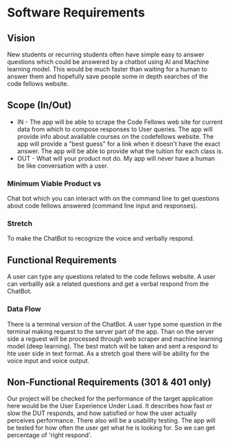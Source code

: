 # Software Requirements
## Vision

New students or recurring students often have simple easy to answer questions which could be answered by a chatbot using AI and Machine learning model. This would be much faster than waiting for a human to answer them and hopefully save people some in depth searches of the code fellows website. 

## Scope (In/Out)
* IN - The app will be able to scrape the Code Fellows web site for current data from which to compose responses to User queries.
The app will provide info about available courses on the codefellows website.
The app will provide a "best guess" for a link when it doesn't have the exact answer.
The app will be able to provide what the tuition for each class is.
* OUT - What will your product not do.
My app will never have a human be like conversation with a user.

### Minimum Viable Product vs
Chat bot which you can interact with on the command line to get questions about code fellows answered (command line input and responses).

### Stretch
To make the ChatBot to recognize the voice and verbally respond.

## Functional Requirements

A user can type any questions related to the code fellows website.
A user can verballly ask a related questions and get a verbal respond from the ChatBot.
### Data Flow
There is a terminal version of the ChatBot. A user type some question in the terminal making request to the server part of the app. Than on the server side a reguest will be processed through web scraper and machine learning model (deep learning). The best match will be taken and sent a respond to hte user side in text format. As a stretch goal there will be ability for the voice input and voice output.

## Non-Functional Requirements (301 & 401 only)
Our project will be checked for the performance of the target application here would be the User Experience Under Load. It describes how fast or slow the DUT responds, and how satisfied or how the user actually perceives performance.
There also will be a usability testing. The app will be tested for how often the user get what he is looking for. So we can get percentage of 'right respond'.
